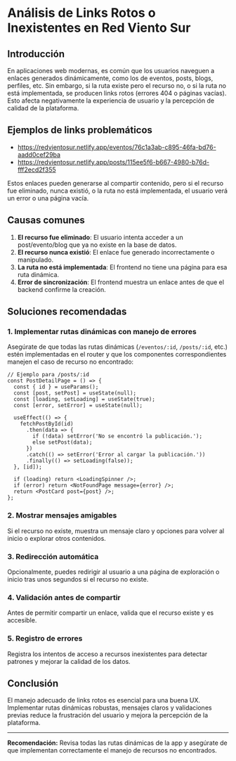 # Análisis de Links Rotos o Inexistentes en Red Viento Sur

## Introducción
En aplicaciones web modernas, es común que los usuarios naveguen a enlaces generados dinámicamente, como los de eventos, posts, blogs, perfiles, etc. Sin embargo, si la ruta existe pero el recurso no, o si la ruta no está implementada, se producen links rotos (errores 404 o páginas vacías). Esto afecta negativamente la experiencia de usuario y la percepción de calidad de la plataforma.

## Ejemplos de links problemáticos
- https://redvientosur.netlify.app/eventos/76c1a3ab-c895-46fa-bd76-aadd0cef29ba
- https://redvientosur.netlify.app/posts/115ee5f6-b667-4980-b76d-fff2ecd2f355

Estos enlaces pueden generarse al compartir contenido, pero si el recurso fue eliminado, nunca existió, o la ruta no está implementada, el usuario verá un error o una página vacía.

## Causas comunes
1. **El recurso fue eliminado**: El usuario intenta acceder a un post/evento/blog que ya no existe en la base de datos.
2. **El recurso nunca existió**: El enlace fue generado incorrectamente o manipulado.
3. **La ruta no está implementada**: El frontend no tiene una página para esa ruta dinámica.
4. **Error de sincronización**: El frontend muestra un enlace antes de que el backend confirme la creación.

## Soluciones recomendadas
### 1. Implementar rutas dinámicas con manejo de errores
Asegúrate de que todas las rutas dinámicas (`/eventos/:id`, `/posts/:id`, etc.) estén implementadas en el router y que los componentes correspondientes manejen el caso de recurso no encontrado:

```tsx
// Ejemplo para /posts/:id
const PostDetailPage = () => {
  const { id } = useParams();
  const [post, setPost] = useState(null);
  const [loading, setLoading] = useState(true);
  const [error, setError] = useState(null);

  useEffect(() => {
    fetchPostById(id)
      .then(data => {
        if (!data) setError('No se encontró la publicación.');
        else setPost(data);
      })
      .catch(() => setError('Error al cargar la publicación.'))
      .finally(() => setLoading(false));
  }, [id]);

  if (loading) return <LoadingSpinner />;
  if (error) return <NotFoundPage message={error} />;
  return <PostCard post={post} />;
};
```

### 2. Mostrar mensajes amigables
Si el recurso no existe, muestra un mensaje claro y opciones para volver al inicio o explorar otros contenidos.

### 3. Redirección automática
Opcionalmente, puedes redirigir al usuario a una página de exploración o inicio tras unos segundos si el recurso no existe.

### 4. Validación antes de compartir
Antes de permitir compartir un enlace, valida que el recurso existe y es accesible.

### 5. Registro de errores
Registra los intentos de acceso a recursos inexistentes para detectar patrones y mejorar la calidad de los datos.

## Conclusión
El manejo adecuado de links rotos es esencial para una buena UX. Implementar rutas dinámicas robustas, mensajes claros y validaciones previas reduce la frustración del usuario y mejora la percepción de la plataforma.

---
**Recomendación:** Revisa todas las rutas dinámicas de la app y asegúrate de que implementan correctamente el manejo de recursos no encontrados.
